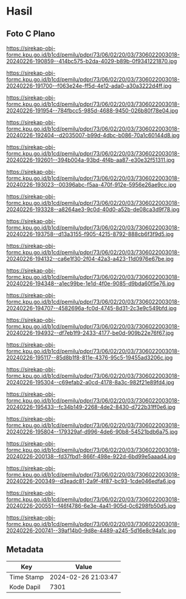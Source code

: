 # Hasil

## Foto C Plano

https://sirekap-obj-formc.kpu.go.id/b1cd/pemilu/pdpr/73/06/02/20/03/7306022003018-20240226-190859--414bc575-b2da-4029-b89b-0f9341221870.jpg

https://sirekap-obj-formc.kpu.go.id/b1cd/pemilu/pdpr/73/06/02/20/03/7306022003018-20240226-191700--f063e24e-ff5d-4e12-ada0-a30a3222d4ff.jpg

https://sirekap-obj-formc.kpu.go.id/b1cd/pemilu/pdpr/73/06/02/20/03/7306022003018-20240226-191954--784fbcc5-985d-4688-9450-026b80f78e04.jpg

https://sirekap-obj-formc.kpu.go.id/b1cd/pemilu/pdpr/73/06/02/20/03/7306022003018-20240226-192404--d2035007-b99d-4dbc-b086-70a1c60144d8.jpg

https://sirekap-obj-formc.kpu.go.id/b1cd/pemilu/pdpr/73/06/02/20/03/7306022003018-20240226-192601--394b004a-93bd-4f4b-aa87-e30e32f51311.jpg

https://sirekap-obj-formc.kpu.go.id/b1cd/pemilu/pdpr/73/06/02/20/03/7306022003018-20240226-193023--00396abc-f5aa-470f-912e-5956e26ae9cc.jpg

https://sirekap-obj-formc.kpu.go.id/b1cd/pemilu/pdpr/73/06/02/20/03/7306022003018-20240226-193328--a8264ae3-9c0d-40d0-a52b-de08ca3d9f78.jpg

https://sirekap-obj-formc.kpu.go.id/b1cd/pemilu/pdpr/73/06/02/20/03/7306022003018-20240226-193758--d13a3155-f905-4215-8792-888cb6f3f9d5.jpg

https://sirekap-obj-formc.kpu.go.id/b1cd/pemilu/pdpr/73/06/02/20/03/7306022003018-20240226-194132--ca6e1f30-2f04-42a3-a423-11d0976e67be.jpg

https://sirekap-obj-formc.kpu.go.id/b1cd/pemilu/pdpr/73/06/02/20/03/7306022003018-20240226-194348--a1ec99be-1e1d-4f0e-9085-d9bda60f5e76.jpg

https://sirekap-obj-formc.kpu.go.id/b1cd/pemilu/pdpr/73/06/02/20/03/7306022003018-20240226-194707--4582696a-fc0d-4745-8d31-2c3e9c549bfd.jpg

https://sirekap-obj-formc.kpu.go.id/b1cd/pemilu/pdpr/73/06/02/20/03/7306022003018-20240226-194932--df7eb1f9-2433-4177-be0d-909b22e76f67.jpg

https://sirekap-obj-formc.kpu.go.id/b1cd/pemilu/pdpr/73/06/02/20/03/7306022003018-20240226-195117--85d8b1f8-811e-4376-95c5-19455ad3206c.jpg

https://sirekap-obj-formc.kpu.go.id/b1cd/pemilu/pdpr/73/06/02/20/03/7306022003018-20240226-195304--c69efab2-a0cd-4178-8a3c-982f21e89fd4.jpg

https://sirekap-obj-formc.kpu.go.id/b1cd/pemilu/pdpr/73/06/02/20/03/7306022003018-20240226-195433--fc34b149-2268-4de2-8430-d722b31ff0e6.jpg

https://sirekap-obj-formc.kpu.go.id/b1cd/pemilu/pdpr/73/06/02/20/03/7306022003018-20240226-195804--179329af-d996-4de6-90b8-54521bdb6a75.jpg

https://sirekap-obj-formc.kpu.go.id/b1cd/pemilu/pdpr/73/06/02/20/03/7306022003018-20240226-200138--fd37fbd1-866f-498e-922d-6bd99e5aaad4.jpg

https://sirekap-obj-formc.kpu.go.id/b1cd/pemilu/pdpr/73/06/02/20/03/7306022003018-20240226-200349--d3eadc81-2a9f-4f87-bc93-1cde046edfa6.jpg

https://sirekap-obj-formc.kpu.go.id/b1cd/pemilu/pdpr/73/06/02/20/03/7306022003018-20240226-200551--f46f4786-6e3e-4a41-905d-0c6298fb50d5.jpg

https://sirekap-obj-formc.kpu.go.id/b1cd/pemilu/pdpr/73/06/02/20/03/7306022003018-20240226-200741--39af14b0-9d8e-4489-a245-5d16e8c94a1c.jpg


## Metadata

| Key        | Value               |
| ---------- | ------------------- |
| Time Stamp | 2024-02-26 21:03:47 |
| Kode Dapil | 7301                |



